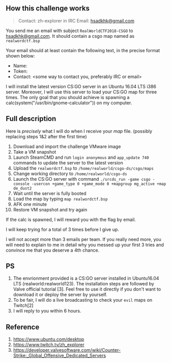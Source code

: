 ## How this challenge works

> Contact: zh-explorer in IRC
Email: hsadkhk@gmail.com

You send me an email with subject `RealWorldCTF2018-CSGO` to hsadkhk@gmail.com.
It should contain a csgo map named as `realwordctf.bsp`

Your email should at least contain the following text, in the precise format shown
below:

 - Name: <your team name>
 - Token: <your team token from platform>
 - Contact: <some way to contact you, preferably IRC or email>

I will install the latest version CS:GO server in an Ubuntu 16.04 LTS i386 server.
Moreover, I will use this server to load your CS:GO map for three times. 
The only goal that you should achieve is spawning a calc(system("/usr/bin/gnome-calculator")) on my computer.

## Full description

Here is *precisely* what I will do when I receive your *map* file. (possibly replacing steps 1&2 after the first time)

1. Download and import the challenge VMware image
2. Take a VM snapshot
3. Launch SteamCMD and run `login anonymous` and `app_update 740` commands to update the server to the latest version
4. Upload the `realwordctf.bsp` to `/home/realworld/csgo-ds/csgo/maps`
5. Change working directory to `/home/realworld/csgo-ds`
6. Launch the CS:GO server with command `./srcds_run -game csgo -console -usercon +game_type 0 +game_mode 0 +mapgroup mg_active +map de_dust2`
7. Wait until the server is fully booted
8. Load the map by typing `map realwordctf.bsp`
9. AFK one minute
10. Restore VM snapshot and try again 

If the calc is spawned, I will reward you with the flag by email.

I will keep trying for a total of 3 times before I give up.

I will not accept more than 3 emails per team. If you really need more, you
will need to explain to me in detail why you messed up your first 3 tries and
convince me that you deserve a 4th chance.

## PS
1. The envrionment provided is a CS:GO server installed in Ubuntu16.04 LTS (realworld:realworld123). The installation steps are followed by Valve official tutorial [3]. Feel free to use it directly if you don't want to download it or deploy the server by yourself.
2. To be fair, I will do a live broadcasting to check your `evil` maps on Twitch[2]
3. I will reply to you within 6 hours.

## Reference
1. https://www.ubuntu.com/desktop
2. https://www.twitch.tv/zh_explorer
3. https://developer.valvesoftware.com/wiki/Counter-Strike:_Global_Offensive_Dedicated_Servers